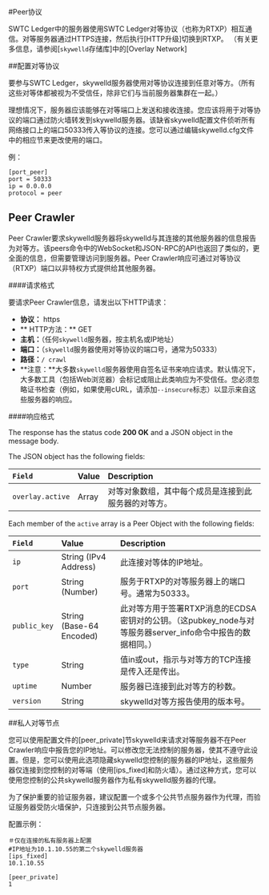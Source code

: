 #Peer协议

SWTC Ledger中的服务器使用SWTC Ledger对等协议（也称为RTXP）相互通信。对等服务器通过HTTPS连接，然后执行[HTTP升级]切换到RTXP。 （有关更多信息，请参阅[`skywelld`存储库]中的[Overlay Network]

##配置对等协议

要参与SWTC Ledger，skywelld服务器使用对等协议连接到任意对等方。（所有这些对等体都被视为不受信任，除非它们与当前服务器集群在一起。）

理想情况下，服务器应该能够在对等端口上发送和接收连接。您应该将用于对等协议的端口通过防火墙转发到skywelld服务器。该缺省skywelld配置文件侦听所有网络接口上的端口50333传入等协议的连接。您可以通过编辑skywelld.cfg文件中的相应节来更改使用的端口。

例：

```
[port_peer]
port = 50333
ip = 0.0.0.0
protocol = peer
```

## Peer Crawler

Peer Crawler要求skywelld服务器将skywelld与其连接的其他服务器的信息报告为对等方。该peers命令中的WebSocket和JSON-RPC的API也返回了类似的，更全面的信息，但需要管理访问到服务器。Peer Crawler响应可通过对等协议（RTXP）端口以非特权方式提供给其他服务器。

####请求格式

要请求Peer Crawler信息，请发出以下HTTP请求：

* **协议：** https
* ** HTTP方法：** GET
* **主机：**（任何`skywelld`服务器，按主机名或IP地址）
* **端口：**（`skywelld`服务器使用对等协议的端口号，通常为50333）
* **路径：**`/ crawl`
* **注意：**大多数`skywelld`服务器使用自签名证书来响应请求。默认情况下，大多数工具（包括Web浏览器）会标记或阻止此类响应为不受信任。您必须忽略证书检查（例如，如果使用cURL，请添加`--insecure`标志）以显示来自这些服务器的响应。

####响应格式


The response has the status code **200 OK** and a JSON object in the message body.

The JSON object has the following fields:

| `Field`          | Value | Description                                       |
|:-----------------|:------|:--------------------------------------------------|
| `overlay.active` | Array | 对等对象数组，其中每个成员是连接到此服务器的对等方。 |

Each member of the `active` array is a Peer Object with the following fields:

| `Field`      | Value                    | Description                        |
|:-------------|:-------------------------|:-----------------------------------|
| `ip`         | String (IPv4 Address)    | 此连接对等体的IP地址。 |
| `port`       | String (Number)          | 服务于RTXP的对等服务器上的端口号。通常为50333。 |
| `public_key` | String (Base-64 Encoded) | 此对等方用于签署RTXP消息的ECDSA密钥对的公钥。（这pubkey_node与对等服务器server_info命令中报告的数据相同。） |
| `type`       | String                   | 值in或out，指示与对等方的TCP连接是传入还是传出。 |
| `uptime`     | Number                   | 服务器已连接到此对等方的秒数。|
| `version`    | String                   | skywelld对等方报告使用的版本号。




##私人对等节点

您可以使用配置文件的[peer_private]节skywelld来请求对等服务器不在Peer Crawler响应中报告您的IP地址。可以修改您无法控制的服务器，使其不遵守此设置。但是，您可以使用此选项隐藏skywelld您控制的服务器的IP地址，这些服务器仅连接到您控制的对等端（使用[ips_fixed]和防火墙）。通过这种方式，您可以使用您控制的公共skywelld服务器作为私有skywelld服务器的代理。

为了保护重要的验证服务器，建议配置一个或多个公共节点服务器作为代理，而验证服务器受防火墙保护，只连接到公共节点服务器。

配置示例：

```
＃仅在连接的私有服务器上配置
#IP地址为10.1.10.55的第二个skywelld服务器
[ips_fixed]
10.1.10.55

[peer_private]
1
```